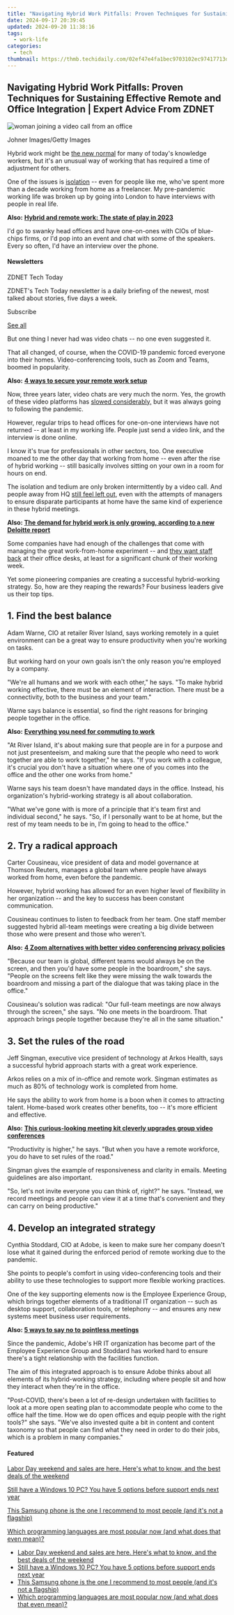```yaml
---
title: "Navigating Hybrid Work Pitfalls: Proven Techniques for Sustaining Effective Remote and Office Integration | Expert Advice From ZDNET"
date: 2024-09-17 20:39:45
updated: 2024-09-20 11:38:16
tags:
  - work-life
categories:
  - tech
thumbnail: https://thmb.techidaily.com/02ef47e4fa1bec9703102ec97417713d4516fad507615fc36a561cee9ad50600.png
---
```


## Navigating Hybrid Work Pitfalls: Proven Techniques for Sustaining Effective Remote and Office Integration | Expert Advice From ZDNET

![woman joining a video call from an office](https://www.zdnet.com/a/img/resize/28d3675cf1fa77f9396bb7f9b7560eca0e286b1f/2023/10/06/51888c20-8e17-47da-9725-c22a60e4a0d0/gettyimages-1311609772.jpg?auto=webp&width=1280)

Johner Images/Getty Images

Hybrid work might be [the new normal](https://www.zdnet.com/home-and-office/work-life/the-demand-for-hybrid-work-is-only-growing-according-to-a-new-deloitte-report/) for many of today's knowledge workers, but it's an unusual way of working that has required a time of adjustment for others. 

One of the issues is [isolation](https://www.zdnet.com/home-and-office/work-life/hybrid-working-or-back-to-the-office-heres-how-to-keep-everyone-engaged/) \-- even for people like me, who've spent more than a decade working from home as a freelancer. My pre-pandemic working life was broken up by going into London to have interviews with people in real life.

**Also:** [**Hybrid and remote work: The state of play in 2023**](https://www.zdnet.com/home-and-office/work-life/hybrid-and-remote-work-the-state-of-play-in-2023/)

I'd go to swanky head offices and have one-on-ones with CIOs of blue-chips firms, or I'd pop into an event and chat with some of the speakers. Every so often, I'd have an interview over the phone. 

#### Newsletters

ZDNET Tech Today

ZDNET's Tech Today newsletter is a daily briefing of the newest, most talked about stories, five days a week.

 Subscribe

[See all](https://www.zdnet.com/newsletters/)

But one thing I never had was video chats -- no one even suggested it.

That all changed, of course, when the COVID-19 pandemic forced everyone into their homes. Video-conferencing tools, such as Zoom and Teams, boomed in popularity.

**Also:** [**4 ways to secure your remote work setup**](https://www.zdnet.com/article/four-ways-to-secure-your-remote-work-setup/)

Now, three years later, video chats are very much the norm. Yes, the growth of these video platforms has [slowed considerably,](https://www.zdnet.com/home-and-office/work-life/microsoft-brings-a-new-look-to-teams-rooms-on-windows/) but it was always going to following the pandemic.

However, regular trips to head offices for one-on-one interviews have not returned -- at least in my working life. People just send a video link, and the interview is done online.

I know it's true for professionals in other sectors, too. One executive moaned to me the other day that working from home -- even after the rise of hybrid working -- still basically involves sitting on your own in a room for hours on end.

The isolation and tedium are only broken intermittently by a video call. And people away from HQ [still feel left out](https://www.zdnet.com/home-and-office/work-life/remote-work-is-here-to-stay-so-why-is-everyone-still-getting-it-so-wrong/), even with the attempts of managers to ensure disparate participants at home have the same kind of experience in these hybrid meetings.

**Also: [The demand for hybrid work is only growing, according to a new Deloitte report](https://www.zdnet.com/home-and-office/work-life/the-demand-for-hybrid-work-is-only-growing-according-to-a-new-deloitte-report/)**

Some companies have had enough of the challenges that come with managing the great work-from-home experiment -- and [they want staff back](https://www.zdnet.com/home-and-office/work-life/return-to-the-office-or-hybrid-work-heres-whats-happening-next/) at their office desks, at least for a significant chunk of their working week.

Yet some pioneering companies are creating a successful hybrid-working strategy. So, how are they reaping the rewards? Four business leaders give us their top tips.

## 1\. Find the best balance

Adam Warne, CIO at retailer River Island, says working remotely in a quiet environment can be a great way to ensure productivity when you're working on tasks. 

But working hard on your own goals isn't the only reason you're employed by a company.

"We're all humans and we work with each other," he says. "To make hybrid working effective, there must be an element of interaction. There must be a connectivity, both to the business and your team." 

Warne says balance is essential, so find the right reasons for bringing people together in the office.

**Also:** [**Everything you need for commuting to work**](https://www.zdnet.com/home-and-office/work-life/everything-you-need-for-commuting-to-work/)

"At River Island, it's about making sure that people are in for a purpose and not just presenteeism, and making sure that the people who need to work together are able to work together," he says. "If you work with a colleague, it's crucial you don't have a situation where one of you comes into the office and the other one works from home."

Warne says his team doesn't have mandated days in the office. Instead, his organization's hybrid-working strategy is all about collaboration. 

"What we've gone with is more of a principle that it's team first and individual second," he says. "So, if I personally want to be at home, but the rest of my team needs to be in, I'm going to head to the office."

## 2\. Try a radical approach

Carter Cousineau, vice president of data and model governance at Thomson Reuters, manages a global team where people have always worked from home, even before the pandemic.

However, hybrid working has allowed for an even higher level of flexibility in her organization -- and the key to success has been constant communication.

Cousineau continues to listen to feedback from her team. One staff member suggested hybrid all-team meetings were creating a big divide between those who were present and those who weren't.

**Also:** [**4 Zoom alternatives with better video conferencing privacy policies**](https://www.zdnet.com/article/4-zoom-alternatives-with-better-privacy-policies/)

"Because our team is global, different teams would always be on the screen, and then you'd have some people in the boardroom," she says. "People on the screens felt like they were missing the walk towards the boardroom and missing a part of the dialogue that was taking place in the office."

Cousineau's solution was radical: "Our full-team meetings are now always through the screen," she says. "No one meets in the boardroom. That approach brings people together because they're all in the same situation."

## 3\. Set the rules of the road

Jeff Singman, executive vice president of technology at Arkos Health, says a successful hybrid approach starts with a great work experience.

Arkos relies on a mix of in-office and remote work. Singman estimates as much as 80% of technology work is completed from home.

He says the ability to work from home is a boon when it comes to attracting talent. Home-based work creates other benefits, too -- it's more efficient and effective.

**Also:** [**This curious-looking meeting kit cleverly upgrades group video conferences**](https://www.zdnet.com/article/this-curious-looking-meeting-kit-cleverly-upgrades-group-video-conferences/)

"Productivity is higher," he says. "But when you have a remote workforce, you do have to set rules of the road." 

Singman gives the example of responsiveness and clarity in emails. Meeting guidelines are also important.

"So, let's not invite everyone you can think of, right?" he says. "Instead, we record meetings and people can view it at a time that's convenient and they can carry on being productive."

## 4\. Develop an integrated strategy

Cynthia Stoddard, CIO at Adobe, is keen to make sure her company doesn't lose what it gained during the enforced period of remote working due to the pandemic.

She points to people's comfort in using video-conferencing tools and their ability to use these technologies to support more flexible working practices.

One of the key supporting elements now is the Employee Experience Group, which brings together elements of a traditional IT organization -- such as desktop support, collaboration tools, or telephony -- and ensures any new systems meet business user requirements.

**Also: [5 ways to say no to pointless meetings](https://www.zdnet.com/home-and-office/work-life/5-ways-to-say-no-to-pointless-meetings/)**

Since the pandemic, Adobe's HR IT organization has become part of the Employee Experience Group and Stoddard has worked hard to ensure there's a tight relationship with the facilities function.

The aim of this integrated approach is to ensure Adobe thinks about all elements of its hybrid-working strategy, including where people sit and how they interact when they're in the office. 

"Post-COVID, there's been a lot of re-design undertaken with facilities to look at a more open seating plan to accommodate people who come to the office half the time. How we do open offices and equip people with the right tools?" she says. "We've also invested quite a bit in content and content taxonomy so that people can find what they need in order to do their jobs, which is a problem in many companies."

#### Featured

[Labor Day weekend and sales are here. Here's what to know, and the best deals of the weekend](https://www.zdnet.com/article/labor-day-deals-everything-to-know-09-02-2024/ "Labor Day weekend and sales are here. Here's what to know, and the best deals of the weekend")

[Still have a Windows 10 PC? You have 5 options before support ends next year](https://www.zdnet.com/article/still-have-a-windows-10-pc-you-have-5-options-before-support-ends-next-year/ "Still have a Windows 10 PC? You have 5 options before support ends next year")

[This Samsung phone is the one I recommend to most people (and it's not a flagship)](https://www.zdnet.com/article/this-samsung-phone-is-the-one-i-recommend-to-most-people-and-its-not-a-flagship/ "This Samsung phone is the one I recommend to most people (and it's not a flagship)")

[Which programming languages are most popular now (and what does that even mean)?](https://www.zdnet.com/article/the-most-popular-programming-languages-in-2024-and-what-that-even-means/ "Which programming languages are most popular now (and what does that even mean)?")

* [Labor Day weekend and sales are here. Here's what to know, and the best deals of the weekend](https://www.zdnet.com/article/labor-day-deals-everything-to-know-09-02-2024/ "Labor Day weekend and sales are here. Here's what to know, and the best deals of the weekend")
* [Still have a Windows 10 PC? You have 5 options before support ends next year](https://www.zdnet.com/article/still-have-a-windows-10-pc-you-have-5-options-before-support-ends-next-year/ "Still have a Windows 10 PC? You have 5 options before support ends next year")
* [This Samsung phone is the one I recommend to most people (and it's not a flagship)](https://www.zdnet.com/article/this-samsung-phone-is-the-one-i-recommend-to-most-people-and-its-not-a-flagship/ "This Samsung phone is the one I recommend to most people (and it's not a flagship)")
* [Which programming languages are most popular now (and what does that even mean)?](https://www.zdnet.com/article/the-most-popular-programming-languages-in-2024-and-what-that-even-means/ "Which programming languages are most popular now (and what does that even mean)?")

<ins class="adsbygoogle"
     style="display:block"
     data-ad-format="autorelaxed"
     data-ad-client="ca-pub-7571918770474297"
     data-ad-slot="1223367746"></ins>



<ins class="adsbygoogle"
     style="display:block"
     data-ad-client="ca-pub-7571918770474297"
     data-ad-slot="8358498916"
     data-ad-format="auto"
     data-full-width-responsive="true"></ins>
